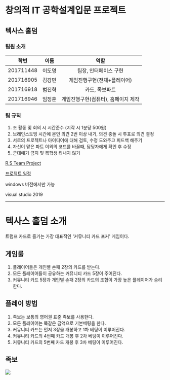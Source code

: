 # 창의적 IT 공학설계입문 프로젝트

## 텍사스 홀덤

### 팀원 소개
| 학번 | 이름 | 역할 |
| :---: | :---: | :---: |
| 201711448 | 이도영 | 팀장, 인터페이스 구현|
| 201716905 | 김강민 | 게임진행구현(전체+플레이어)|
| 201716918 | 범진혁 | 카드, 족보파트|
| 201716946 | 임정훈 | 게임진행구현(컴퓨터), 홈페이지 제작|

### 팀 규칙

1. 조 활동 및 회의 시 시간준수 (지각 시 1분당 500원)
2. 브레인스토밍 시간에 본인 의견 2번 이상 내기, 의견 충돌 시 투표로 의견 결정
3. 서로의 프로젝트나 아이디어에 대해 검토, 수정 도와주고 피드백 해주기
4. 자신이 맡은 파트 이외의 코드를 바꿀때, 담당자에게 확인 후 수정
5. 군대얘기 금지 및 복학생 티내지 않기 


[R.S Team Project](https://imjeonghun.github.io/)

[프로젝트 일정](https://github.com/Lee-do-yeong/R.S/wiki/프로젝트-일정)

windows 버전에서만 가능

visual studio 2019

------------------------------------

# 텍사스 홀덤 소개

트럼프 카드로 즐기는 가장 대표적인 '커뮤니티 카드 포커' 게임이다.

## 게임룰

1. 플레이어들은 개인별 손패 2장의 카드를 받는다.
2. 모든 플레이어들이 공유하는 커뮤니티 카드 5장이 주어진다.
3. 커뮤니티 카드 5장과 개인별 손패 2장의 카드의 조합이 가장 높은 플레이어가 승리한다.

## 플레이 방법

1. 족보는 보통의 영어권 표준 족보를 사용한다.
2. 모든 플레이어는 똑같은 금액으로 기본베팅을 한다.
3. 커뮤니티 카드는 먼저 3장을 개봉하고 1차 베팅이 이루어진다.
4. 커뮤니티 카드의 4번째 카드 개봉 후 2차 베팅이 이루어진다.
5. 커뮤니티 카드의 5번째 카드 개봉 후 3차 베팅이 이루어진다.

## 족보
![](texas-image.jpg)
